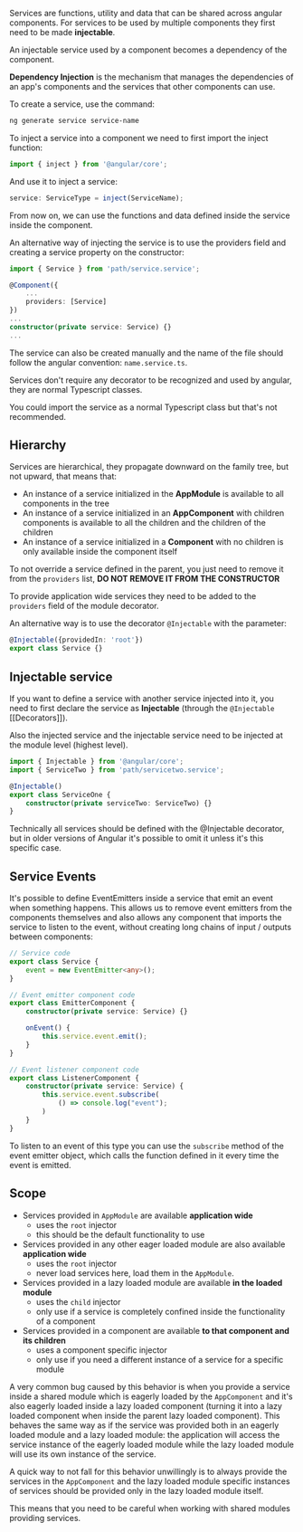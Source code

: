 Services are functions, utility and data that can be shared across angular components.
For services to be used by multiple components they first need to be made **injectable**.

An injectable service used by a component becomes a dependency of the component.

**Dependency Injection** is the mechanism that manages the dependencies of an app's components and the services that other components can use.

To create a service, use the command:

```bash
ng generate service service-name
```

To inject a service into a component we need to first import the inject function:
```typescript
import { inject } from '@angular/core'; 
```

And use it to inject a service:
```typescript
service: ServiceType = inject(ServiceName);
```

From now on, we can use the functions and data defined inside the service inside the component.

An alternative way of injecting the service is to use the providers field and creating a service property on the constructor:
```Typescript
import { Service } from 'path/service.service';

@Component({
	...
	providers: [Service]
})
...
constructor(private service: Service) {}
...
```

The service can also be created manually and the name of the file should follow the angular convention:
`name.service.ts`.

Services don't require any decorator to be recognized and used by angular, they are normal Typescript classes.

You could import the service as a normal Typescript class but that's not recommended.
## Hierarchy
Services are hierarchical, they propagate downward on the family tree, but not upward, that means that:
- An instance of a service initialized in the **AppModule** is available to all components in the tree
- An instance of a service initialized in an **AppComponent** with children components is available to all the children and the children of the children
- An instance of a service initialized in a **Component** with no children is only available inside the component itself

To not override a service defined in the parent, you just need to remove it from the `providers` list, **DO NOT REMOVE IT FROM THE CONSTRUCTOR**

To provide application wide services they need to be added to the `providers` field of the module decorator.

An alternative way is to use the decorator `@Injectable` with the parameter:
```Typescript
@Injectable({providedIn: 'root'})
export class Service {}
```
## Injectable service
If you want to define a service with another service injected into it, you need to first declare the service as **Injectable** (through the `@Injectable` [[Decorators]]).

Also the injected service and the injectable service need to be injected at the module level (highest level).

```Typescript
import { Injectable } from '@angular/core';
import { ServiceTwo } from 'path/servicetwo.service';

@Injectable()
export class ServiceOne {
	constructor(private serviceTwo: ServiceTwo) {}
}
```

Technically all services should be defined with the @Injectable decorator, but in older versions of Angular it's possible to omit it unless it's this specific case.
## Service Events
It's possible to define EventEmitters inside a service that emit an event when something happens. This allows us to remove event emitters from the components themselves and also allows any component that imports the service to listen to the event, without creating long chains of input / outputs between components:
```Typescript
// Service code
export class Service {
	event = new EventEmitter<any>();
}

// Event emitter component code
export class EmitterComponent {
	constructor(private service: Service) {}

	onEvent() {
		this.service.event.emit();
	}
}

// Event listener component code
export class ListenerComponent {
	constructor(private service: Service) {
		this.service.event.subscribe(
			() => console.log("event");
		)
	}
}
```

To listen to an event of this type you can use the `subscribe` method of the event emitter object, which calls the function defined in it every time the event is emitted.
## Scope
- Services provided in `AppModule` are available **application wide**
	- uses the `root` injector
	- this should be the default functionality to use
- Services provided in any other eager loaded module are also available **application wide**
	- uses the `root` injector
	- never load services here, load them in the `AppModule`.
- Services provided in a lazy loaded module are available **in the loaded module**
	- uses the `child` injector
	- only use if a service is completely confined inside the functionality of a component
- Services provided in a component are available **to that  component and its children**
	- uses a component specific injector
	- only use if you need a different instance of a service for a specific module

A very common bug caused by this behavior is when you provide a service inside a shared module which is eagerly loaded by the `AppComponent` and it's also eagerly loaded inside a lazy loaded component (turning it into a lazy loaded component when inside the parent lazy loaded component). This behaves the same way as if the service was provided both in an eagerly loaded module and a lazy loaded module: the application will access the service instance of the eagerly loaded module while the lazy loaded module will use its own instance of the service.

A quick way to not fall for this behavior unwillingly is to always provide the services in the `AppComponent` and the lazy loaded module specific instances of services should be provided only in the lazy loaded module itself.

This means that you need to be careful when working with shared modules providing services.